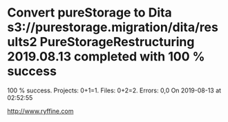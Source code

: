 # Convert pureStorage to Dita s3://purestorage.migration/dita/results2 PureStorageRestructuring 2019.08.13 completed with 100 % success

100 % success. Projects: 0+1=1.  Files: 0+2=2. Errors: 0,0  On 2019-08-13 at 02:52:55





http://www.ryffine.com
